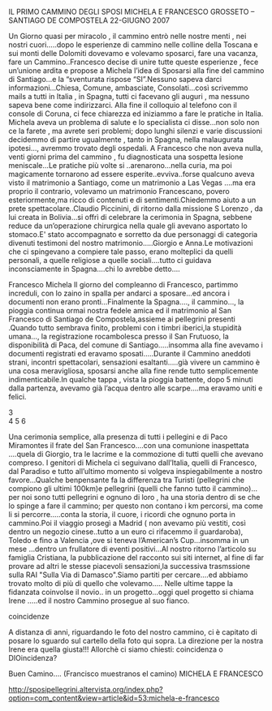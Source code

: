 IL PRIMO CAMMINO DEGLI SPOSI
MICHELA E FRANCESCO
GROSSETO – SANTIAGO DE COMPOSTELA
22-GIUGNO 2007
 

Un Giorno quasi per miracolo , il cammino entrò nelle nostre menti , nei nostri cuori…..dopo le esperienze di cammino nelle colline della Toscana e sui monti delle Dolomiti dovevamo e volevamo sposarci, fare una vacanza, fare un Cammino..Francesco decise di unire tutte queste esperienze , fece un’unione ardita e propose a Michela l’idea di Sposarsi alla fine del cammino di Santiago…e la “sventurata rispose “SI”.Nessuno sapeva darci informazioni…Chiesa, Comune, ambasciate, Consolati…così scrivemmo mails a tutti in Italia , in Spagna, tutti ci facevano gli auguri , ma nessuno sapeva bene come indirizzarci. Alla fine il colloquio al telefono con il console di Coruna, ci fece chiarezza ed iniziammo a fare le pratiche in Italia.  Michela aveva un problema di salute e lo specialista ci disse…non solo non ce la farete , ma avrete seri problemi; dopo lunghi silenzi e varie discussioni decidemmo di partire ugualmente , tanto in Spagna, nella malaugurata ipotesi…, avremmo trovato degli ospedali. A Francesco che non aveva nulla, venti giorni prima del cammino , fu diagnosticata una sospetta lesione meniscale…Le pratiche più volte si ..arenarono…nella curia, ma poi magicamente tornarono ad essere esperite..evviva..forse qualcuno aveva visto il matrimonio a Santiago, come un matrimonio a Las Vegas ….ma era proprio il contrario, volevamo un matrimonio Francescano, povero esteriormente,ma ricco di contenuti e di sentimenti.Chiedemmo aiuto a un prete spettacolare..Claudio Piccinini, di ritorno dalla missione S Lorenzo , da lui creata in Bolivia…si offrì di celebrare la cerimonia in Spagna, sebbene reduce da un’operazione chirurgica nella quale gli avevano asportato lo stomaco.E' stato accompagnato e sorretto da due personaggi di categoria divenuti testimoni del nostro matrimonio.....Giorgio e Anna.Le motivazioni che ci spingevano a compiere tale passo, erano molteplici da quelli personali, a quelle religiose a quelle sociali….tutto ci guidava inconsciamente in Spagna….chi lo avrebbe detto…. 
 
Francesco    Michela
 Il giorno del compleanno di Francesco, partimmo increduli, con lo zaino in spalla per andarci a sposare…ed ancora i documenti non erano pronti…Finalmente la Spagna…., il cammino…, la pioggia continua ormai nostra fedele amica ed il matrimonio al San Francesco di Santiago de Compostela,assieme ai pellegrini presenti .Quando tutto sembrava finito, problemi con i timbri iberici,la stupidità umana…, la registrazione rocambolesca presso il San Frutuoso, la disponibilità di Paca, del comune di Santiago…..insomma alla fine avevamo i documenti registrati ed eravamo sposati…..Durante il Cammino aneddoti strani, incontri spettacolari, sensazioni esaltanti…..già vivere un cammino è una cosa meravigliosa, sposarsi anche alla fine rende tutto semplicemente indimenticabile.In qualche tappa , vista la pioggia battente, dopo 5 minuti dalla partenza, avevamo già l’acqua dentro alle scarpe….ma eravamo uniti e felici. 
 
 3   
4
 5   6
 
Una cerimonia semplice, alla presenza di tutti i pellegini e di Paco Miramontes il frate del San Francesco....con una comunione inaspettata ....quela di Giorgio, tra le lacrime e la commozione di tutti quelli che avevano compreso.
I genitori di Michela ci seguivano dall’Italia, quelli di Francesco, dal Paradiso e tutto all’ultimo momento si volgeva inspiegabilmente a nostro favore…Qualche benpensante fa la differenza tra Turisti (pellegrini che compiono gli ultimi 100km)e pellegrini (quelli che fanno tutto il cammino)…per noi sono tutti pellegrini e ognuno di loro , ha una storia dentro di se che lo spinge a fare il cammino; per questo non contano i km percorsi, ma come li si percorre…..conta la storia, il cuore, i ricordi che ognuno porta in cammino.Poi il viaggio prosegì a Madrid ( non avevamo più vestiti, così dentro un negozio cinese..tutto a un euro ci rifacemmo il guardaroba), Toledo e fino a Valencia ,ove si teneva l’American’s Cup…insomma in un mese …dentro un frullatore di eventi positivi…Al nostro ritorno l’articolo su famiglia Cristiana, la pubblicazione del racconto sui siti internet, al fine di far provare ad altri le stesse piacevoli sensazioni,la successiva trasmssione sulla RAI "Sulla Via di Damasco".Siamo partiti per cercare….ed abbiamo trovato molto di più di quello che volevamo…..
Nelle ultime tappe la fidanzata coinvolse il novio.. in un progetto…oggi quel progetto si chiama Irene …..ed il nostro Cammino prosegue al suo fianco.
 
 
coincidenze
 
 A distanza di anni, riguardando le foto del nostro cammino, ci è capitato di posare lo sguardo sul cartello della foto qui sopra. La direzione per la nostra Irene era quella giusta!!! Allorchè ci siamo chiesti: coincidenza o DIOincidenza? 
 
Buen Camino…. (Francisco muestranos el camino) 
MICHELA E FRANCESCO


http://sposipellegrini.altervista.org/index.php?option=com_content&view=article&id=53:michela-e-francesco